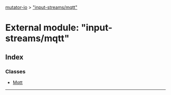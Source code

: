 [mutator-io](../README.md) > ["input-streams/mqtt"](../modules/_input_streams_mqtt_.md)



# External module: "input-streams/mqtt"

## Index

### Classes

* [Mqtt](../classes/_input_streams_mqtt_.mqtt.md)



---
